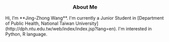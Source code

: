 <h3 align=center>About Me</h3>
Hi, I’m **Jing-Zhong Wang**.
I'm currently a Junior Student in [Department of Public Health, National Taiwan University](http://dph.ntu.edu.tw/web/index/index.jsp?lang=en).
I'm interested in Python, R language.
